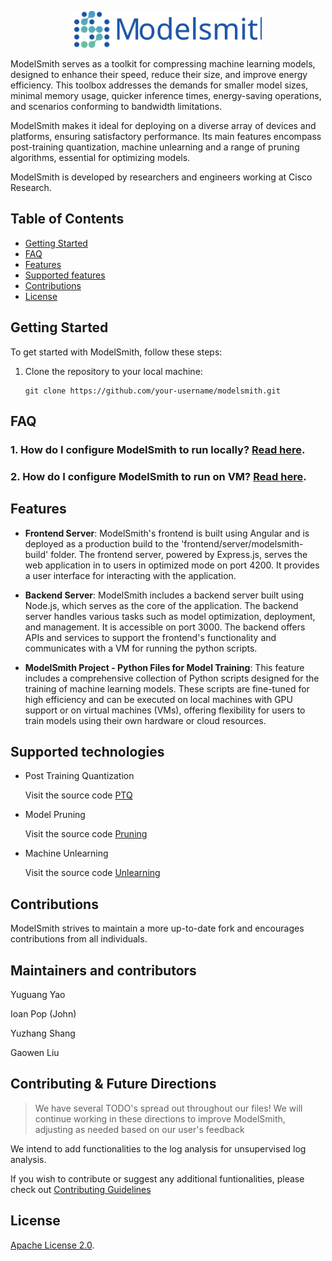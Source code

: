 <p align="center"><img src="docs/modelsmith.svg" alt="flame logo" width="300"/></p>


ModelSmith serves as a toolkit for compressing machine learning models, designed to enhance their speed, reduce their size, and improve energy efficiency. This toolbox addresses the demands for smaller model sizes, minimal memory usage, quicker inference times, energy-saving operations, and scenarios conforming to bandwidth limitations.

ModelSmith makes it ideal for deploying on a diverse array of devices and platforms, ensuring satisfactory performance. Its main features encompass post-training quantization, machine unlearning and a range of pruning algorithms, essential for optimizing models.

ModelSmith is developed by researchers and engineers working at Cisco Research.

## Table of Contents

- [Getting Started](#getting-started)
- [FAQ](#faq)
- [Features](#features)
- [Supported features](#supported-technologies)
- [Contributions](#contributions)
- [License](#license)

## Getting Started

To get started with ModelSmith, follow these steps:

1. Clone the repository to your local machine:

   ```shell
   git clone https://github.com/your-username/modelsmith.git
   ```

## FAQ

### 1. How do I configure ModelSmith to run locally? [Read here](docs/configure-the-project-locally.md).

### 2. How do I configure ModelSmith to run on VM? [Read here](docs/configure_modelsmith_on_vm.md).

## Features

- **Frontend Server**: ModelSmith's frontend is built using Angular and is deployed as a production build to the 'frontend/server/modelsmith-build' folder. The frontend server, powered by Express.js, serves the web application in to users in optimized mode on port 4200. It provides a user interface for interacting with the application.

- **Backend Server**: ModelSmith includes a backend server built using Node.js, which serves as the core of the application. The backend server handles various tasks such as model optimization, deployment, and management. It is accessible on port 3000. The backend offers APIs and services to support the frontend's functionality and communicates with a VM for running the python scripts.

- **ModelSmith Project - Python Files for Model Training**: This feature includes a comprehensive collection of Python scripts designed for the training of machine learning models. These scripts are fine-tuned for high efficiency and can be executed on local machines with GPU support or on virtual machines (VMs), offering flexibility for users to train models using their own hardware or cloud resources.

## Supported technologies

- Post Training Quantization

  Visit the source code [PTQ](modelsmith/examples_quant)

- Model Pruning

  Visit the source code [Pruning](modelsmith/examples_pruning)

- Machine Unlearning

  Visit the source code [Unlearning](modelsmith/examples_unlearning)

## Contributions

ModelSmith strives to maintain a more up-to-date fork and encourages contributions from all individuals.

## Maintainers and contributors

Yuguang Yao

Ioan Pop (John)

Yuzhang Shang

Gaowen Liu

## Contributing & Future Directions

> We have several TODO's spread out throughout our files! We will continue working in these directions to improve ModelSmith, adjusting as needed based on our user's feedback

We intend to add functionalities to the log analysis for unsupervised log analysis. 

If you wish to contribute or suggest any additional funtionalities, please check out [Contributing Guidelines](/CONTRIBUTING.md)
## License

[Apache License 2.0](LICENSE).
